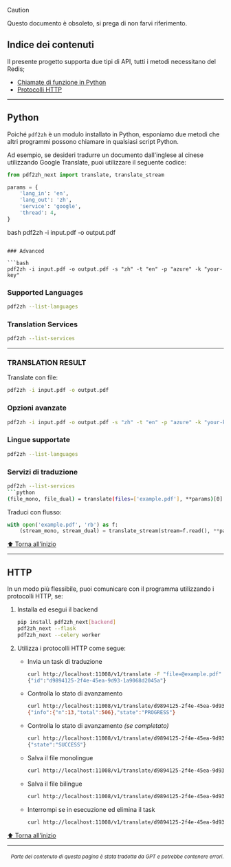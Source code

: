 > [!CAUTION]
>
> Questo documento è obsoleto, si prega di non farvi riferimento.

<h2 id="toc">Indice dei contenuti</h2>
Il presente progetto supporta due tipi di API, tutti i metodi necessitano del Redis;

- [Chiamate di funzione in Python](#api-python)
- [Protocolli HTTP](#api-http)

---

<h2 id="api-python">Python</h2>

Poiché `pdf2zh` è un modulo installato in Python, esponiamo due metodi che altri programmi possono chiamare in qualsiasi script Python.

Ad esempio, se desideri tradurre un documento dall'inglese al cinese utilizzando Google Translate, puoi utilizzare il seguente codice:

```python
from pdf2zh_next import translate, translate_stream

params = {
    'lang_in': 'en',
    'lang_out': 'zh',
    'service': 'google',
    'thread': 4,
}
```
bash
pdf2zh -i input.pdf -o output.pdf
```

### Advanced

```bash
pdf2zh -i input.pdf -o output.pdf -s "zh" -t "en" -p "azure" -k "your-key"
```

### Supported Languages

```bash
pdf2zh --list-languages
```

### Translation Services

```bash
pdf2zh --list-services
```

---

### TRANSLATION RESULT

Translate con file:

```bash
pdf2zh -i input.pdf -o output.pdf
```

### Opzioni avanzate

```bash
pdf2zh -i input.pdf -o output.pdf -s "zh" -t "en" -p "azure" -k "your-key"
```

### Lingue supportate

```bash
pdf2zh --list-languages
```

### Servizi di traduzione

```bash
pdf2zh --list-services
```python
(file_mono, file_dual) = translate(files=['example.pdf'], **params)[0]
```
Traduci con flusso:
```python
with open('example.pdf', 'rb') as f:
    (stream_mono, stream_dual) = translate_stream(stream=f.read(), **params)
```

[⬆️ Torna all'inizio](#toc)

---

<h2 id="api-http">HTTP</h2>

In un modo più flessibile, puoi comunicare con il programma utilizzando i protocolli HTTP, se:

1. Installa ed esegui il backend

   ```bash
   pip install pdf2zh_next[backend]
   pdf2zh_next --flask
   pdf2zh_next --celery worker
   ```

2. Utilizza i protocolli HTTP come segue:

   - Invia un task di traduzione

     ```bash
     curl http://localhost:11008/v1/translate -F "file=@example.pdf" -F "data={\"lang_in\":\"en\",\"lang_out\":\"zh\",\"service\":\"google\",\"thread\":4}"
     {"id":"d9894125-2f4e-45ea-9d93-1a9068d2045a"}
     ```

   - Controlla lo stato di avanzamento

     ```bash
     curl http://localhost:11008/v1/translate/d9894125-2f4e-45ea-9d93-1a9068d2045a
     {"info":{"n":13,"total":506},"state":"PROGRESS"}
     ```

   - Controlla lo stato di avanzamento _(se completato)_

     ```bash
     curl http://localhost:11008/v1/translate/d9894125-2f4e-45ea-9d93-1a9068d2045a
     {"state":"SUCCESS"}
     ```

   - Salva il file monolingue

     ```bash
     curl http://localhost:11008/v1/translate/d9894125-2f4e-45ea-9d93-1a9068d2045a/mono --output example-mono.pdf
     ```

   - Salva il file bilingue

     ```bash
     curl http://localhost:11008/v1/translate/d9894125-2f4e-45ea-9d93-1a9068d2045a/dual --output example-dual.pdf
     ```

   - Interrompi se in esecuzione ed elimina il task
     ```bash
     curl http://localhost:11008/v1/translate/d9894125-2f4e-45ea-9d93-1a9068d2045a -X DELETE
     ```

[⬆️ Torna all'inizio](#toc)

---

<div align="right"> 
<h6><small>Parte del contenuto di questa pagina è stata tradotta da GPT e potrebbe contenere errori.</small></h6>